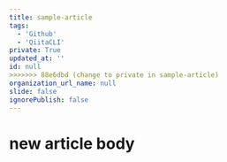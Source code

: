 ```yaml
---
title: sample-article
tags:
  - 'Github'
  - 'QiitaCLI'
private: True
updated_at: ''
id: null
>>>>>>> 88e6dbd (change to private in sample-article)
organization_url_name: null
slide: false
ignorePublish: false
---
```

# new article body
